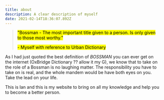```yaml
---
title: about
description: A clear description of myself
date: 2021-02-14T18:36:07.892Z
---
```


<blockquote cite="https://www.urbandictionary.com/define.php?term=Bossman">
  <p>
    <mark>
      "Bossman - The most important title given to a person. Is only
      given to those most worthy."
    </mark>
  </p>
  <p>
    <mark>- Myself with reference to Urban Dictionary</mark>
  </p>
</blockquote>

As I had just quoted the best definition of _BOSSMAN_ you can
ever get on the internet (OxBridge Dictionary ?? allow it my G), we
know that to take on the role of a Bossman is no laughing matter. The
responsibility you have to take on is real, and the whole mandem would
be have both eyes on you. Take the lead on your life.

This is Ian and this is my website to bring on all my knowledge and
help you to become a better person.
